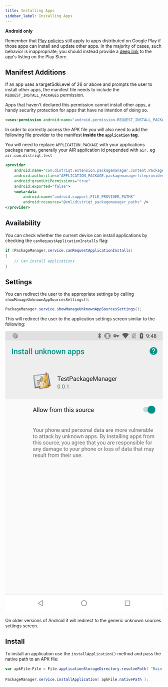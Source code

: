 ```yaml
---
title: Installing Apps
sidebar_label: Installing Apps
---
```


**Android only**

Remember that [Play policies](https://play.google.com/about/developer-content-policy/) still apply to apps distributed on Google Play if those apps can install and update other apps. 
In the majority of cases, such behavior is inappropriate; you should instead provide a [deep link](https://developer.android.com/distribute/marketing-tools/linking-to-google-play.html) to the app's listing on the Play Store.


## Manifest Additions


If an app uses a targetSdkLevel of 26 or above and prompts the user to install other apps, the manifest file needs to include the `REQUEST_INSTALL_PACKAGES` permission.

Apps that haven't declared this permission cannot install other apps, a handy security protection for apps that have no intention of doing so.


```xml
<uses-permission android:name="android.permission.REQUEST_INSTALL_PACKAGES" />
```



In order to correctly access the APK file you will also need to add the following file provider to the manifest **inside the `application` tag**.

You will need to replace `APPLICATION_PACKAGE` with your applications package name, generally your AIR application id prepended with `air.` eg `air.com.distriqt.test`


```xml
<provider
    android:name="com.distriqt.extension.packagemanager.content.PackageManagerFileProvider"
    android:authorities="APPLICATION_PACKAGE.packagemanagerfileprovider"
    android:grantUriPermissions="true"
    android:exported="false">
    <meta-data
        android:name="android.support.FILE_PROVIDER_PATHS"
        android:resource="@xml/distriqt_packagemanager_paths" />
</provider>
```






## Availability

You can check whether the current device can install applications by checking the `canRequestApplicationInstalls` flag:

```actionscript
if (PackageManager.service.canRequestApplicationInstalls)
{
    // Can install applications
}
```


## Settings

You can redirect the user to the appropriate settings by calling `showManageUnknownAppSourcesSettings()`:

```actionscript
PackageManager.service.showManageUnknownAppSourcesSettings();
```

This will redirect the user to the application settings screen similar to the following:

![](images/android_showManageUnknownAppSourcesSettings.png)

On older versions of Android it will redirect to the generic unknown sources settings screen.



## Install

To install an application use the `installApplication()` method and pass the native path to an APK file:

```actionscript
var apkFile:File = File.applicationStorageDirectory.resolvePath( "Main.apk" );

PackageManager.service.installApplication( apkFile.nativePath );
```


